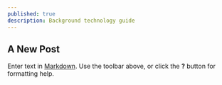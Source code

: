 ```yaml
---
published: true
description: Background technology guide
---
```



## A New Post

Enter text in [Markdown](http://daringfireball.net/projects/markdown/). Use the toolbar above, or click the **?** button for formatting help.
